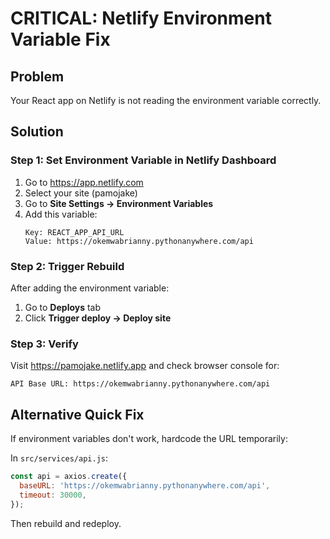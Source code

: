# CRITICAL: Netlify Environment Variable Fix

## Problem
Your React app on Netlify is not reading the environment variable correctly.

## Solution

### Step 1: Set Environment Variable in Netlify Dashboard
1. Go to https://app.netlify.com
2. Select your site (pamojake)
3. Go to **Site Settings → Environment Variables**
4. Add this variable:
   ```
   Key: REACT_APP_API_URL
   Value: https://okemwabrianny.pythonanywhere.com/api
   ```

### Step 2: Trigger Rebuild
After adding the environment variable:
1. Go to **Deploys** tab
2. Click **Trigger deploy → Deploy site**

### Step 3: Verify
Visit https://pamojake.netlify.app and check browser console for:
```
API Base URL: https://okemwabrianny.pythonanywhere.com/api
```

## Alternative Quick Fix
If environment variables don't work, hardcode the URL temporarily:

In `src/services/api.js`:
```javascript
const api = axios.create({
  baseURL: 'https://okemwabrianny.pythonanywhere.com/api',
  timeout: 30000,
});
```

Then rebuild and redeploy.